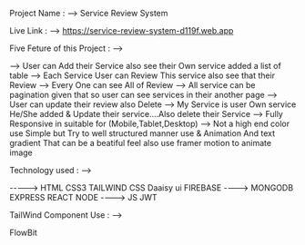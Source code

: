 Project Name : --> Service Review System

Live Link : -->  https://service-review-system-d119f.web.app

Five Feture of this Project : -->

  --> User can Add their Service also see their Own service added a list of table
  --> Each Service User can Review This service also see that their Review
  --> Every One can see All of Review 
  --> All service can be pagination given that so user can see services in their another page
  --> User can update their review also Delete
  --> My Service is user Own service He/She added & Update their service....Also delete their Service
  --> Fully Responsive in suitable for (Mobile,Tablet,Desktop)
  --> Not a high end color use Simple but Try to well structured manner use & Animation And text gradient That can be a beatiful feel also use framer  motion to animate image

Technology used : --> 

----->  HTML CSS3  TAILWIND CSS  Daaisy ui FIREBASE
---->   MONGODB EXPRESS REACT NODE ----> JS JWT

TailWind Component Use  : -->

FlowBit